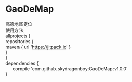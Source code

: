 # GaoDeMap
高德地图定位 <br>
使用方法<br>
allprojects {<br>
	repositories {<br>
			maven { url 'https://jitpack.io' }<br>
		}<br>
}<br>
  dependencies {<br>
	        compile 'com.github.skydragonboy:GaoDeMap:v1.0.0'<br>
	}<br>
